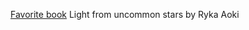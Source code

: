 [Favorite book](https://us.macmillan.com/books/9781250789075/lightfromuncommonstars/) Light from uncommon stars by Ryka Aoki

